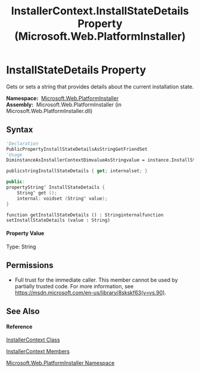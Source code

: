 ﻿---
title: InstallerContext.InstallStateDetails Property  (Microsoft.Web.PlatformInstaller)
TOCTitle: InstallStateDetails Property
ms:assetid: P:Microsoft.Web.PlatformInstaller.InstallerContext.InstallStateDetails
ms:mtpsurl: https://msdn.microsoft.com/en-us/library/microsoft.web.platforminstaller.installercontext.installstatedetails(v=VS.90)
ms:contentKeyID: 22049702
ms.date: 05/02/2012
mtps_version: v=VS.90
f1_keywords:
- Microsoft.Web.PlatformInstaller.InstallerContext.InstallStateDetails
- Microsoft.Web.PlatformInstaller.InstallerContext.get_InstallStateDetails
- Microsoft.Web.PlatformInstaller.InstallerContext.set_InstallStateDetails
dev_langs:
- CSharp
- JScript
- VB
- c++
api_location:
- Microsoft.Web.PlatformInstaller.dll
api_name:
- Microsoft.Web.PlatformInstaller.InstallerContext.get_InstallStateDetails
- Microsoft.Web.PlatformInstaller.InstallerContext.InstallStateDetails
- Microsoft.Web.PlatformInstaller.InstallerContext.set_InstallStateDetails
api_type:
- Managed
topic_type:
- apiref
- kbSyntax
product_family_name: VS
ROBOTS: INDEX,FOLLOW
---

# InstallStateDetails Property

Gets or sets a string that provides details about the current installation state.

**Namespace:**  [Microsoft.Web.PlatformInstaller](microsoft-web-platforminstaller-namespace.md)  
**Assembly:**  Microsoft.Web.PlatformInstaller (in Microsoft.Web.PlatformInstaller.dll)

## Syntax

``` vb
'Declaration
PublicPropertyInstallStateDetailsAsStringGetFriendSet
'Usage
DiminstanceAsInstallerContextDimvalueAsStringvalue = instance.InstallStateDetails
```

``` csharp
publicstringInstallStateDetails { get; internalset; }
```

``` c++
public:
propertyString^ InstallStateDetails {
    String^ get ();
    internal: voidset (String^ value);
}
```

``` jscript
function getInstallStateDetails () : Stringinternalfunction setInstallStateDetails (value : String)
```

#### Property Value

Type: String  

## Permissions

  - Full trust for the immediate caller. This member cannot be used by partially trusted code. For more information, see <https://msdn.microsoft.com/en-us/library/8skskf63(v=vs.90)>.

## See Also

#### Reference

[InstallerContext Class](installercontext-class-microsoft-web-platforminstaller.md)

[InstallerContext Members](installercontext-members-microsoft-web-platforminstaller.md)

[Microsoft.Web.PlatformInstaller Namespace](microsoft-web-platforminstaller-namespace.md)

